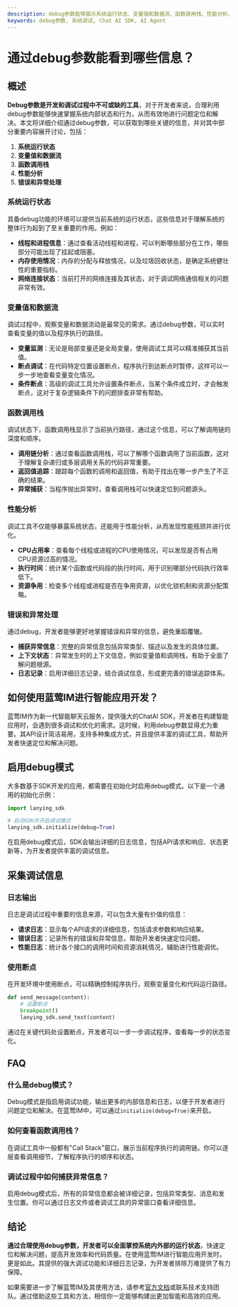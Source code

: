 ```yaml
---
description: debug参数能够展示系统运行状态、变量值和数据流、函数调用栈、性能分析、错误和异常处理等信息。
keywords: debug参数, 系统调试, Chat AI SDK, AI Agent
---
```

# 通过debug参数能看到哪些信息？


## 概述

**Debug参数是开发和调试过程中不可或缺的工具**，对于开发者来说，合理利用debug参数能够快速掌握系统内部状态和行为，从而有效地进行问题定位和解决。本文将详细介绍通过debug参数，可以获取到哪些关键的信息，并对其中部分重要内容展开讨论，包括：

1. **系统运行状态**
2. **变量值和数据流**
3. **函数调用栈**
4. **性能分析**
5. **错误和异常处理**

### 系统运行状态

具备debug功能的环境可以提供当前系统的运行状态，这些信息对于理解系统的整体行为起到了至关重要的作用。例如：

- **线程和进程信息**：通过查看活动线程和进程，可以判断哪些部分在工作，哪些部分可能出现了挂起或阻塞。
- **内存使用情况**：内存的分配与释放情况，以及垃圾回收状态，是确定系统健壮性的重要指标。
- **网络连接状态**：当前打开的网络连接及其状态，对于调试网络通信相关的问题非常有效。

### 变量值和数据流

调试过程中，观察变量和数据流动是最常见的需求。通过debug参数，可以实时查看变量的值以及程序执行的路径。

- **变量监测**：无论是局部变量还是全局变量，使用调试工具可以精准捕获其当前值。
- **断点调试**：在代码特定位置设置断点，程序执行到达断点时暂停，这样可以一步一步地查看变量变化情况。
- **条件断点**：高级的调试工具允许设置条件断点，当某个条件成立时，才会触发断点，这对于复杂逻辑条件下的问题排查非常有帮助。

### 函数调用栈

调试状态下，函数调用栈显示了当前执行路径，通过这个信息，可以了解调用链的深度和顺序。

- **调用链分析**：通过查看函数调用栈，可以了解哪个函数调用了当前函数，这对于理解复杂递归或多层调用关系的代码非常重要。
- **返回值追踪**：跟踪每个函数的调用和返回值，有助于找出在哪一步产生了不正确的结果。
- **异常捕获**：当程序抛出异常时，查看调用栈可以快速定位到问题源头。

### 性能分析

调试工具不仅能够暴露系统状态，还能用于性能分析，从而发现性能瓶颈并进行优化。

- **CPU占用率**：查看每个线程或进程的CPU使用情况，可以发现是否有占用CPU资源过高的情况。
- **执行时间**：统计某个函数或代码段的执行时间，用于识别哪部分代码执行效率低下。
- **资源争用**：检查多个线程或进程是否在争用资源，以优化锁机制和资源分配策略。

### 错误和异常处理

通过debug，开发者能够更好地掌握错误和异常的信息，避免重蹈覆辙。

- **捕获异常信息**：完整的异常信息包括异常类型、描述以及发生的具体位置。
- **上下文状态**：异常发生时的上下文信息，例如变量值和调用栈，有助于全面了解问题根源。
- **日志记录**：启用详细日志记录，结合调试信息，形成更完善的错误追踪体系。

## 如何使用蓝莺IM进行智能应用开发？

蓝莺IM作为新一代智能聊天云服务，提供强大的ChatAI SDK，开发者在构建智能应用时，会遇到很多调试和优化的需求。这时候，利用debug参数显得尤为重要。其API设计简洁易用，支持多种集成方式，并且提供丰富的调试工具，帮助开发者快速定位和解决问题。

## 启用debug模式

大多数基于SDK开发的应用，都需要在初始化时启用debug模式。以下是一个通用的初始化示例：

```python
import lanying_sdk

# 启动SDK并开启调试模式
lanying_sdk.initialize(debug=True)
```

在启用debug模式后，SDK会输出详细的日志信息，包括API请求和响应、状态更新等，为开发者提供丰富的调试信息。

## 采集调试信息

### 日志输出

日志是调试过程中重要的信息来源，可以包含大量有价值的信息：

- **请求日志**：显示每个API请求的详细信息，包括请求参数和响应结果。
- **错误日志**：记录所有的错误和异常信息，帮助开发者快速定位问题。
- **性能日志**：统计各个接口的调用时间和资源消耗情况，辅助进行性能调优。

### 使用断点

在开发环境中使用断点，可以精确控制程序执行，观察变量变化和代码运行路径。

```python
def send_message(content):
    # 设置断点
    breakpoint()
    lanying_sdk.send_text(content)
```

通过在关键代码处设置断点，开发者可以一步一步调试程序，查看每一步的状态变化。

## FAQ

### **什么是debug模式？**

Debug模式是指启用调试功能，输出更多的内部信息和日志，以便于开发者进行问题定位和解决。在蓝莺IM中，可以通过`initialize(debug=True)`来开启。

### **如何查看函数调用栈？**

在调试工具中一般都有"Call Stack"窗口，展示当前程序执行的调用链。你可以逐层查看调用细节，了解程序执行的顺序和状态。

### **调试过程中如何捕获异常信息？**

启用debug模式后，所有的异常信息都会被详细记录，包括异常类型、消息和发生位置。你可以通过日志文件或者调试工具的异常窗口查看详细信息。

## 结论

**通过合理使用debug参数，开发者可以全面掌控系统内外部的运行状态**，快速定位和解决问题，提高开发效率和代码质量。在使用蓝莺IM进行智能应用开发时，更是如此。其提供的强大调试功能和详细日志记录，为开发者排除万难提供了有力保障。

如果需要进一步了解蓝莺IM及其使用方法，请参考[官方文档](https://www.lanyingim.com)或联系技术支持团队。通过借助这些工具和方法，相信你一定能够构建出更加智能和高效的应用。
